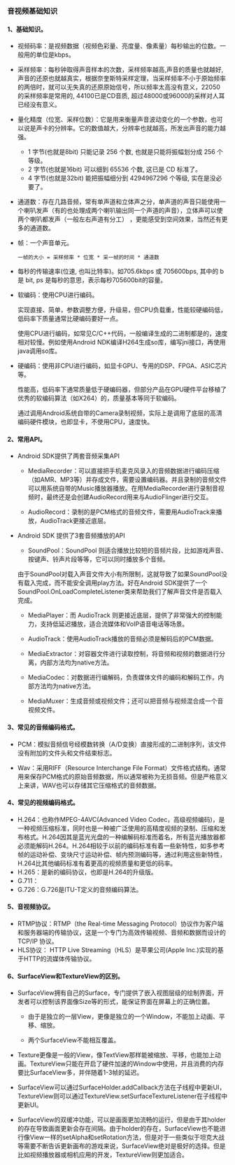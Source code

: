 ### 音视频基础知识

#### 1、基础知识。
 - 视频码率：是视频数据（视频色彩量、亮度量、像素量）每秒输出的位数。一般用的单位是kbps。
 
 - 采样频率：每秒钟取得声音样本的次数，采样频率越高,声音的质量也就越好,声音的还原也就越真实，根据奈奎斯特采样定理，当采样频率不小于原始频率的两倍时，就可以无失真的还原原始信号，所以频率太高没有意义，22050 的采样频率是常用的, 44100已是CD音质, 超过48000或96000的采样对人耳已经没有意义。
 
 - 量化精度（位宽、采样位数）：它是用来衡量声音波动变化的一个参数，也可以说是声卡的分辨率。它的数值越大，分辨率也就越高，所发出声音的能力越强。
    - 1 字节(也就是8bit) 只能记录 256 个数, 也就是只能将振幅划分成 256 个等级。
    - 2 字节(也就是16bit) 可以细到 65536 个数, 这已是 CD 标准了。
    - 4 字节(也就是32bit) 能把振幅细分到 4294967296 个等级, 实在是没必要了。
    
 - 通道数：存在几路音频，常有单声道和立体声之分，单声道的声音只能使用一个喇叭发声（有的也处理成两个喇叭输出同一个声道的声音），立体声可以使两个喇叭都发声（一般左右声道有分工） ，更能感受到空间效果，当然还有更多的通道数。
 
 - 帧：一个声音单元。
 
   `一帧的大小 = 采样频率 * 位宽 * 采一帧的时间 * 通道数`
 
 - 每秒的传输速率(位速, 也叫比特率)。如705.6kbps 或 705600bps, 其中的 b 是 bit, ps 是每秒的意思，表示每秒705600bit的容量。
 
    
 - 软编码：使用CPU进行编码。
 
   实现直接、简单，参数调整方便，升级易，但CPU负载重，性能较硬编码低，低码率下质量通常比硬编码要好一点。
   
   使用CPU进行编码，如常见C/C++代码，一般编译生成的二进制都是的，速度相对较慢。例如使用Android NDK编译H264生成so库，编写jni接口，再使用java调用so库。
 
 - 硬编码：使用非CPU进行编码，如显卡GPU、专用的DSP、FPGA、ASIC芯片等。
 
   性能高，低码率下通常质量低于硬编码器，但部分产品在GPU硬件平台移植了优秀的软编码算法（如X264）的，质量基本等同于软编码。
   
   通过调用Android系统自带的Camera录制视频，实际上是调用了底层的高清编码硬件模块，也即显卡，不使用CPU，速度快。
 
#### 2、常用API。
 - Android SDK提供了两套音频采集API
 
   - MediaRecorder：可以直接把手机麦克风录入的音频数据进行编码压缩（如AMR、MP3等）并存成文件，需要设置编码器。并且录制的音频文件可以用系统自带的Music播放器播放。在用MediaRecorder进行录制音视频时，最终还是会创建AudioRecord用来与AudioFlinger进行交互。  
 
   - AudioRecord：录制的是PCM格式的音频文件，需要用AudioTrack来播放，AudioTrack更接近底层。
  
 - Android SDK 提供了3套音频播放的API
 
   - SoundPool：SoundPool 则适合播放比较短的音频片段，比如游戏声音、按键声、铃声片段等等，它可以同时播放多个音频。
 
    由于SoundPool对载入声音文件大小有所限制，这就导致了如果SoundPool没有载入完成，而不能安全调用play方法。好在Android SDK提供了一个SoundPool.OnLoadCompleteListener类来帮助我们了解声音文件是否载入完成。
    
   - MediaPlayer：而 AudioTrack 则更接近底层，提供了非常强大的控制能力，支持低延迟播放，适合流媒体和VoIP语音电话等场景。
 
   - AudioTrack：使用AudioTrack播放的音频必须是解码后的PCM数据。
 
   - MediaExtractor：对容器文件进行读取控制，将音频和视频的数据进行分离，内部方法均为native方法。
  
   - MediaCodec：对数据进行编解码，负责媒体文件的编码和解码工作，内部方法均为native方法。
  
   - MediaMuxer：生成音频或视频文件；还可以把音频与视频混合成一个音视频文件。

#### 3、常见的音频编码格式。
 - PCM：模拟音频信号经模数转换（A/D变换）直接形成的二进制序列，该文件没有附加的文件头和文件结束标志。
 
 - Wav：采用RIFF（Resource Interchange File Format）文件格式结构。通常用来保存PCM格式的原始音频数据，所以通常被称为无损音频。但是严格意义上来讲，WAV也可以存储其它压缩格式的音频数据。
 
 #### 4、常见的视频编码格式。
 - H.264：也称作MPEG-4AVC(Advanced Video Codec，高级视频编码)，是一种视频压缩标准，同时也是一种被广泛使用的高精度视频的录制、压缩和发布格式。H.264因其是蓝光光盘的一种编解码标准而着名，所有蓝光播放器都必须能解码H.264。H.264相较于以前的编码标准有着一些新特性，如多参考帧的运动补偿、变块尺寸运动补偿、帧内预测编码等，通过利用这些新特性，H.264比其他编码标准有着更高的视频质量和更低的码率。
 - H.265：是新的编码协议，也即是H.264的升级版。
 - G.711：
 - G.726：G.726是ITU-T定义的音频编码算法。
 
#### 5、音视频协议。
 - RTMP协议：RTMP（the Real-time Messaging Protocol）协议作为客户端和服务器端的传输协议，这是一个专门为高效传输视频、音频和数据而设计的 TCP/IP 协议。
 - HLS协议： HTTP Live Streaming（HLS）是苹果公司(Apple Inc.)实现的基于HTTP的流媒体传输协议。
 
#### 6、SurfaceView和TextureView的区别。
 
 - SurfaceView拥有自己的Surface，专门提供了嵌入视图层级的绘制界面，开发者可以控制该界面像Size等的形式，能保证界面在屏幕上的正确位置。
 
   - 由于是独立的一层View，更像是独立的一个Window，不能加上动画、平移、缩放。
   
   - 两个SurfaceView不能相互覆盖。
   
 - Texture更像是一般的View，像TextView那样能被缩放、平移，也能加上动画。TextureView只能在开启了硬件加速的Window中使用，并且消费的内存要比SurfaceView多，并伴随着1-3帧的延迟。
 
 - SurfaceView可以通过SurfaceHolder.addCallback方法在子线程中更新UI，TextureView则可以通过TextureView.setSurfaceTextureListener在子线程中更新UI。
 
 - SurfaceView的双缓冲功能，可以是画面更加流畅的运行，但是由于其holder的存在导致画面更新会存在间隔。由于holder的存在，SurfaceView也不能进行像View一样的setAlpha和setRotation方法，但是对于一些类似于坦克大战等需要不断告诉更新画布的游戏来说，SurfaceView绝对是极好的选择。但是比如视频播放器或相机应用的开发，TextureView则更加适合。

